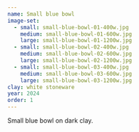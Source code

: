```yaml
---
name: Small blue bowl
image-set:
  - small: small-blue-bowl-01-400w.jpg
    medium: small-blue-bowl-01-600w.jpg
    large: small-blue-bowl-01-1200w.jpg
  - small: small-blue-bowl-02-400w.jpg
    medium: small-blue-bowl-02-600w.jpg
    large: small-blue-bowl-02-1200w.jpg
  - small: small-blue-bowl-03-400w.jpg
    medium: small-blue-bowl-03-600w.jpg
    large: small-blue-bowl-03-1200w.jpg
clay: white stoneware
year: 2024
order: 1
---
```


Small blue bowl on dark clay.